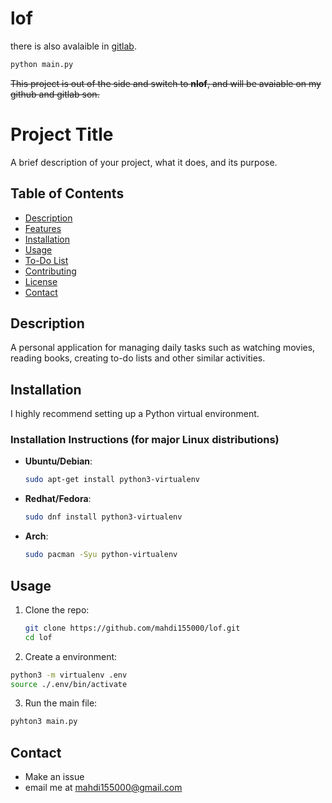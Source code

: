 # lof
there is also avalaible in [gitlab](https://gitlab.com/mahdi155000/lof).

```bash
python main.py
```

~~This project is out of the side and switch to __nlof__, and will be avaiable on my github and gitlab son.~~

# Project Title

A brief description of your project, what it does, and its purpose.

## Table of Contents

- [Description](#description)
- [Features](#features)
- [Installation](#installation)
- [Usage](#usage)
- [To-Do List](#to-do-list)
- [Contributing](#contributing)
- [License](#license)
- [Contact](#contact)

## Description
A personal application for managing daily tasks such as 
 watching movies, reading books, creating to-do lists and other similar activities.

## Installation
I highly recommend setting up a Python virtual environment.
### Installation Instructions (for major Linux distributions)
- **Ubuntu/Debian**:
  ```bash
  sudo apt-get install python3-virtualenv
- **Redhat/Fedora**:
  ```bash
  sudo dnf install python3-virtualenv
- **Arch**:
  ```bash
  sudo pacman -Syu python-virtualenv
## Usage
1. Clone the repo:
	```bash
	git clone https://github.com/mahdi155000/lof.git
	cd lof
2. Create a environment:
  ```bash
  python3 -m virtualenv .env
  source ./.env/bin/activate
```
3. Run the main file:
  ```bash
  pyhton3 main.py
```
 
## Contact
- Make an issue
- email me at [mahdi155000@gmail.com](mailto:mahdi155000@gmail.com)
